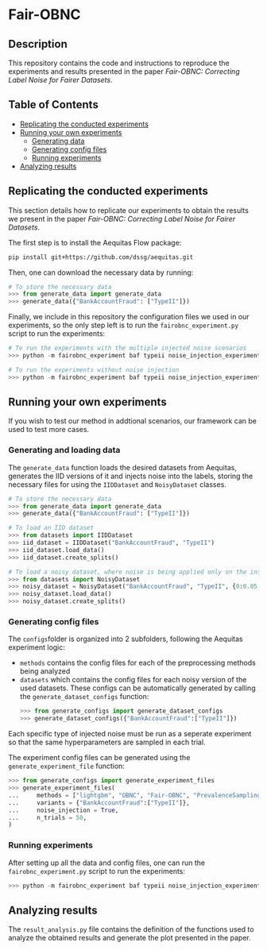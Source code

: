 # Fair-OBNC

## Description

This repository contains the code and instructions to reproduce the experiments and results presented in the paper *Fair-OBNC: Correcting Label Noise for Fairer Datasets*.

## Table of Contents

- [Replicating the conducted experiments](#replicating-the-conducted-experiments)
- [Running your own experiments](#running-your-own-experiments)
    - [Generating data](#generating-and-loading-data)
    - [Generating config files](#generating-config-files)
    - [Running experiments](#running-experiments)
- [Analyzing results](#analyzing-results)

## Replicating the conducted experiments

This section details how to replicate our experiments to obtain the results we present in the paper *Fair-OBNC: Correcting Label Noise for Fairer Datasets*.

The first step is to install the Aequitas Flow package:

```bash
pip install git+https://github.com/dssg/aequitas.git
```

Then, one can download the necessary data by running:

```python
# To store the necessary data
>>> from generate_data import generate_data
>>> generate_data({"BankAccountFraud": ["TypeII"]})
```

Finally, we include in this repository the configuration files we used in our experiments, so the only step left is to run the `fairobnc_experiment.py` script to run the experiments:

```python
# To run the experiments with the multiple injected noise scenarios
>>> python -m fairobnc_experiment baf typeii noise_injection_experiment --noise_injection

# To run the experiments without noise injection
>>> python -m fairobnc_experiment baf typeii noise_injection_experiment
```

## Running your own experiments

If you wish to test our method in addtional scenarios, our framework can be used to test more cases. 

### Generating and loading data

The `generate_data` function loads the desired datasets from Aequitas, generates the IID versions of it and injects noise into the labels, storing the necessary files for using the `IIDDataset` and `NoisyDataset` classes.

```python
# To store the necessary data
>>> from generate_data import generate_data
>>> generate_data({"BankAccountFraud": ["TypeII"]})

# To load an IID dataset 
>>> from datasets import IIDDataset
>>> iid_dataset = IIDDataset("BankAccountFraud", "TypeII")
>>> iid_dataset.load_data()
>>> iid_dataset.create_splits()

# To load a noisy dataset, where noise is being applied only on the instances from the negative class, flipping 5% of the instances belonging to the negative sensitive group and 20% of the ones from the positive group
>>> from datasets import NoisyDataset
>>> noisy_dataset = NoisyDataset("BankAccountFraud", "TypeII", {0:0.05, 1:0.20}, [0])
>>> noisy_dataset.load_data()
>>> noisy_dataset.create_splits()
```
### Generating config files

The `configs`folder is organized into 2 subfolders, following the Aequitas experiment logic:
-  `methods` contains the config files for each of the preprocessing methods being analyzed
- `datasets` which contains the config files for each noisy version of the used datasets. These configs can be automatically generated by calling the `generate_dataset_configs` function:
    ```python
    >>> from generate_configs import generate_dataset_configs
    >>> generate_dataset_configs({"BankAccountFraud":["TypeII"]})
    ```

Each specific type of injected noise must be run as a seperate experiment so that the same hyperparameters are sampled in each trial.

The experiment config files can be generated using the `generate_experiment_file` function:

```python
>>> from generate_configs import generate_experiment_files
>>> generate_experiment_files(
...     methods = ["lightgbm", "OBNC", "Fair-OBNC", "PrevalenceSampling"],
...     variants = {"BankAccountFraud":["TypeII"]},
...     noise_injection = True,
...     n_trials = 50,
)
```
### Running experiments

After setting up all the data and config files, one can run the `fairobnc_experiment.py` script to run the experiments:

```python
>>> python -m fairobnc_experiment baf typeii noise_injection_experiment --noise_injection
```

## Analyzing results

The `result_analysis.py` file contains the definition of the functions used to analyze the obtained results and generate the plot presented in the paper.